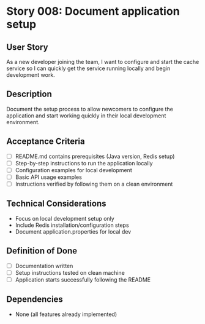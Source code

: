 # Story 008: Document application setup

## User Story
As a new developer joining the team, I want to configure and start the cache service
so I can quickly get the service running locally and begin development work.

## Description
Document the setup process to allow newcomers to configure the application and start
working quickly in their local development environment.

## Acceptance Criteria
- [ ] README.md contains prerequisites (Java version, Redis setup)
- [ ] Step-by-step instructions to run the application locally
- [ ] Configuration examples for local development
- [ ] Basic API usage examples
- [ ] Instructions verified by following them on a clean environment

## Technical Considerations
- Focus on local development setup only
- Include Redis installation/configuration steps
- Document application.properties for local dev

## Definition of Done
- [ ] Documentation written
- [ ] Setup instructions tested on clean machine
- [ ] Application starts successfully following the README

## Dependencies
- None (all features already implemented)
